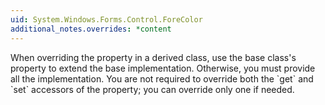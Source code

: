 ```yaml
---
uid: System.Windows.Forms.Control.ForeColor
additional_notes.overrides: *content
---
```


<p>When overriding the <xref href="System.Windows.Forms.Control.ForeColor"></xref> property in a derived class, use the base class's <xref href="System.Windows.Forms.Control.ForeColor"></xref> property to extend the base implementation. Otherwise, you must provide all the implementation. You are not required to override both the `get` and `set` accessors of the <xref href="System.Windows.Forms.Control.ForeColor"></xref> property; you can override only one if needed.</p>



